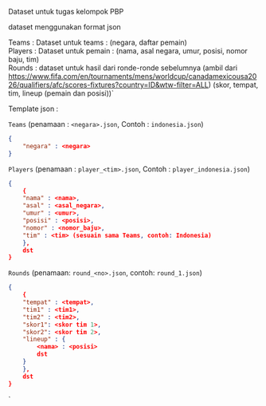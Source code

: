 Dataset untuk tugas kelompok PBP

dataset menggunakan format json

Teams : Dataset untuk teams : (negara, daftar pemain)</br>
Players : Dataset untuk pemain : (nama, asal negara, umur, posisi, nomor baju, tim)</br>
Rounds : dataset untuk hasil dari ronde-ronde sebelumnya (ambil dari https://www.fifa.com/en/tournaments/mens/worldcup/canadamexicousa2026/qualifiers/afc/scores-fixtures?country=ID&wtw-filter=ALL)
(skor, tempat, tim, lineup (pemain dan posisi))`

Template json :

`Teams` (penamaan : `<negara>.json`, Contoh : `indonesia.json`)
```json
{
    "negara" : <negara>
}
```

`Players` (penamaan : `player_<tim>.json`, Contoh : `player_indonesia.json`)
```json
{
    {
    "nama" : <nama>,
    "asal" : <asal_negara>,
    "umur" : <umur>,
    "posisi" : <posisi>,
    "nomor" : <nomor_baju>,
    "tim" : <tim> (sesuain sama Teams, contoh: Indonesia)
    },
    dst
}
```

`Rounds` (penamaan: `round_<no>.json`, contoh: `round_1.json`)
```json
{
    {
    "tempat" : <tempat>,
    "tim1" : <tim1>,
    "tim2" : <tim2>,
    "skor1": <skor tim 1>,
    "skor2": <skor tim 2>,
    "lineup" : {
        <nama> : <posisi>
        dst
    }
    },
    dst
}
```

`